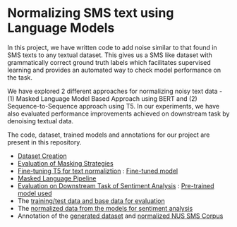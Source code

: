 # Normalizing SMS text using Language Models

In this project, we have written code to add noise similar to that found in SMS texts to any textual dataset. This gives us a SMS like dataset with grammatically correct ground truth labels which facilitates supervised learning and provides an automated way to check model performance on the task.

We have explored 2 different approaches for normalizing noisy text data - (1) Masked Language Model Based Approach using BERT and (2) Sequence-to-Sequence approach using T5. In our experiments, we have also evaluated performance improvements achieved on downstream task by denoising textual data.

The code, dataset, trained models and annotations for our project are present in this repository.
* [Dataset Creation](https://github.com/nalsingh26/685_Normalize_Text/blob/main/Dataset_creation_AND_Masking_Model.ipynb)
* [Evaluation of Masking Strategies](https://github.com/nalsingh26/685_Normalize_Text/blob/main/Dataset_creation_AND_Masking_Model.ipynb)
* [Fine-tuning T5 for text normaliztion](https://github.com/nalsingh26/685_Normalize_Text/blob/main/T5_Seq2Seq_Approach.ipynb) : [Fine-tuned model](https://drive.google.com/drive/folders/10XS4TSvAsMEsVMM_lZgsWD6yTxAbuX9C?usp=sharing)
* [Masked Language Pipeline](https://github.com/nalsingh26/685_Normalize_Text/blob/main/Masked_Language_Modeling_Approach.ipynb)
* [Evaluation on Downstream Task of Sentiment Analysis](https://github.com/nalsingh26/685_Normalize_Text/blob/main/Downstream_Task_Evaluation.ipynb) : [Pre-trained model used](https://drive.google.com/drive/folders/11ov6WPeaAjTwExbVYQ1JwbgrOTcXbBz6?usp=sharing)
* The [training/test data and base data for evaluation](https://github.com/nalsingh26/685_Normalize_Text/tree/main/dataset)
* The [normalized data from the models for sentiment analysis](https://github.com/nalsingh26/685_Normalize_Text/tree/main/predicted_data_and_annotations)
* Annotation of the [generated dataset](https://github.com/nalsingh26/685_Normalize_Text/blob/main/predicted_data_and_annotations/unnormalized_data_annotation.pdf) and [normalized NUS SMS Corpus](https://github.com/nalsingh26/685_Normalize_Text/blob/main/predicted_data_and_annotations/smstext%20-%20annotation.pdf)
